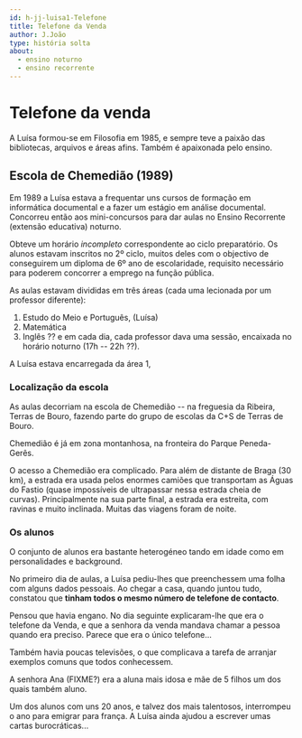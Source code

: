 ```yaml
---
id: h-jj-luisa1-Telefone
title: Telefone da Venda
author: J.João
type: história solta
about:
  - ensino noturno
  - ensino recorrente
---
```


# Telefone da venda

A Luísa formou-se em Filosofia em 1985, e sempre teve a paixão
das bibliotecas, arquivos e áreas afins. Também é apaixonada pelo
ensino.

## Escola de Chemedião (1989)

Em 1989 a Luísa estava a frequentar uns cursos de formação em
informática documental e a fazer um estágio em análise documental.
Concorreu então aos mini-concursos para dar aulas 
no Ensino Recorrente (extensão educativa) noturno.

Obteve um horário _incompleto_ correspondente ao ciclo preparatório.
Os alunos estavam inscritos no 2º ciclo, muitos deles
com o objectivo de conseguirem um diploma de 6º ano de
escolaridade, requisito necessário para poderem concorrer a emprego
na função pública.

As aulas estavam divididas em três áreas (cada uma
lecionada por um professor diferente):

 1. Estudo do Meio e Português, (Luísa)
 2. Matemática
 3. Inglês ??
e em cada dia, cada professor dava uma sessão, encaixada
no horário noturno (17h -- 22h ??).

A Luísa estava encarregada da área 1, 

### Localização da escola

As aulas decorriam na escola de Chemedião -- na 
freguesia da Ribeira, Terras de Bouro,
fazendo parte do grupo de escolas da C+S de Terras de Bouro.

Chemedião é já em zona montanhosa, na fronteira do Parque Peneda-Gerês.

O acesso a Chemedião era complicado. Para além de distante de
Braga (30 km), a estrada era usada pelos enormes camiões que transportam 
as Águas do Fastio (quase impossíveis de ultrapassar nessa estrada cheia de
curvas). Principalmente na sua parte final, a estrada era
estreita, com ravinas e muito inclinada. 
Muitas das viagens foram de noite.

### Os alunos

O conjunto de alunos era bastante heterogéneo tando em idade como 
em personalidades e background.

No primeiro dia de aulas, a Luísa pediu-lhes que preenchessem uma folha com 
alguns dados pessoais. 
Ao chegar a casa, quando juntou tudo, constatou que __tinham 
todos o mesmo número de telefone de contacto__. 

Pensou que havia engano. No dia seguinte explicaram-lhe que
era o telefone da Venda, e que a senhora da venda mandava chamar a pessoa
quando era preciso. Parece que era o único telefone...

Também havia poucas televisões, o que complicava a tarefa de arranjar 
exemplos comuns que todos conhecessem.

A senhora Ana (FIXME?) era a aluna mais idosa e mãe de 5 filhos
um dos quais também aluno.

Um dos alunos com uns 20 anos, e talvez dos mais talentosos,
interrompeu o ano para emigrar para frança. A Luísa ainda ajudou a escrever
umas cartas burocráticas...
